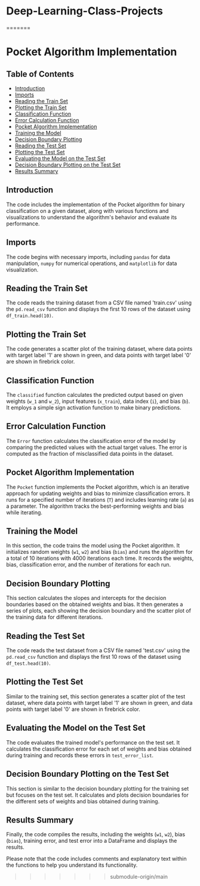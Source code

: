 # Deep-Learning-Class-Projects
=======
# Pocket Algorithm Implementation

## Table of Contents
- [Introduction](#introduction)
- [Imports](#imports)
- [Reading the Train Set](#reading-the-train-set)
- [Plotting the Train Set](#plotting-the-train-set)
- [Classification Function](#classification-function)
- [Error Calculation Function](#error-calculation-function)
- [Pocket Algorithm Implementation](#pocket-algorithm-implementation)
- [Training the Model](#training-the-model)
- [Decision Boundary Plotting](#decision-boundary-plotting)
- [Reading the Test Set](#reading-the-test-set)
- [Plotting the Test Set](#plotting-the-test-set)
- [Evaluating the Model on the Test Set](#evaluating-the-model-on-the-test-set)
- [Decision Boundary Plotting on the Test Set](#decision-boundary-plotting-on-the-test-set)
- [Results Summary](#results-summary)

## Introduction
The code includes the implementation of the Pocket algorithm for binary classification on a given dataset, along with various functions and visualizations to understand the algorithm's behavior and evaluate its performance.

## Imports
The code begins with necessary imports, including `pandas` for data manipulation, `numpy` for numerical operations, and `matplotlib` for data visualization.

## Reading the Train Set
The code reads the training dataset from a CSV file named 'train.csv' using the `pd.read_csv` function and displays the first 10 rows of the dataset using `df_train.head(10)`.

## Plotting the Train Set
The code generates a scatter plot of the training dataset, where data points with target label '1' are shown in green, and data points with target label '0' are shown in firebrick color.

## Classification Function
The `classified` function calculates the predicted output based on given weights (`w_1` and `w_2`), input features (`x_train`), data index (`i`), and bias (`b`). It employs a simple sign activation function to make binary predictions.

## Error Calculation Function
The `Error` function calculates the classification error of the model by comparing the predicted values with the actual target values. The error is computed as the fraction of misclassified data points in the dataset.

## Pocket Algorithm Implementation
The `Pocket` function implements the Pocket algorithm, which is an iterative approach for updating weights and bias to minimize classification errors. It runs for a specified number of iterations (`T`) and includes learning rate (`a`) as a parameter. The algorithm tracks the best-performing weights and bias while iterating.

## Training the Model
In this section, the code trains the model using the Pocket algorithm. It initializes random weights (`w1`, `w2`) and bias (`bias`) and runs the algorithm for a total of 10 iterations with 4000 iterations each time. It records the weights, bias, classification error, and the number of iterations for each run.

## Decision Boundary Plotting
This section calculates the slopes and intercepts for the decision boundaries based on the obtained weights and bias. It then generates a series of plots, each showing the decision boundary and the scatter plot of the training data for different iterations.

## Reading the Test Set
The code reads the test dataset from a CSV file named 'test.csv' using the `pd.read_csv` function and displays the first 10 rows of the dataset using `df_test.head(10)`.

## Plotting the Test Set
Similar to the training set, this section generates a scatter plot of the test dataset, where data points with target label '1' are shown in green, and data points with target label '0' are shown in firebrick color.

## Evaluating the Model on the Test Set
The code evaluates the trained model's performance on the test set. It calculates the classification error for each set of weights and bias obtained during training and records these errors in `test_error_list`.

## Decision Boundary Plotting on the Test Set
This section is similar to the decision boundary plotting for the training set but focuses on the test set. It calculates and plots decision boundaries for the different sets of weights and bias obtained during training.

## Results Summary
Finally, the code compiles the results, including the weights (`w1`, `w2`), bias (`bias`), training error, and test error into a DataFrame and displays the results.

Please note that the code includes comments and explanatory text within the functions to help you understand its functionality.
>>>>>>> submodule-origin/main
